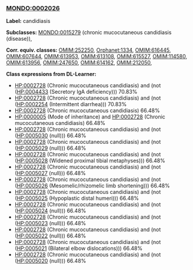 
### [MONDO:0002026](http://purl.obolibrary.org/obo/MONDO_0002026)
**Label:** candidiasis

**Subclasses:** [MONDO:0015279](http://purl.obolibrary.org/obo/MONDO_0015279) (chronic mucocutaneous candidiasis (disease)), 

**Corr. equiv. classes:** [OMIM:252250](http://purl.obolibrary.org/obo/OMIM_252250), [Orphanet:1334](http://www.orpha.net/ORDO/Orphanet_1334), [OMIM:616445](http://purl.obolibrary.org/obo/OMIM_616445), [OMIM:607644](http://purl.obolibrary.org/obo/OMIM_607644), [OMIM:613953](http://purl.obolibrary.org/obo/OMIM_613953), [OMIM:613108](http://purl.obolibrary.org/obo/OMIM_613108), [OMIM:615527](http://purl.obolibrary.org/obo/OMIM_615527), [OMIM:114580](http://purl.obolibrary.org/obo/OMIM_114580), [OMIM:613956](http://purl.obolibrary.org/obo/OMIM_613956), [OMIM:247650](http://purl.obolibrary.org/obo/OMIM_247650), [OMIM:614162](http://purl.obolibrary.org/obo/OMIM_614162), [OMIM:212050](http://purl.obolibrary.org/obo/OMIM_212050), 

**Class expressions from DL-Learner:**

- [HP:0002728](http://purl.obolibrary.org/obo/HP_0002728) (Chronic mucocutaneous candidiasis) and (not ([HP:0004433](http://purl.obolibrary.org/obo/HP_0004433) (Secretory IgA deficiency))) 70.83%
- [HP:0002728](http://purl.obolibrary.org/obo/HP_0002728) (Chronic mucocutaneous candidiasis) and (not ([HP:0002254](http://purl.obolibrary.org/obo/HP_0002254) (Intermittent diarrhea))) 70.83%
- [HP:0002728](http://purl.obolibrary.org/obo/HP_0002728) (Chronic mucocutaneous candidiasis) 66.48%
- [HP:0000005](http://purl.obolibrary.org/obo/HP_0000005) (Mode of inheritance) and [HP:0002728](http://purl.obolibrary.org/obo/HP_0002728) (Chronic mucocutaneous candidiasis) 66.48%
- [HP:0002728](http://purl.obolibrary.org/obo/HP_0002728) (Chronic mucocutaneous candidiasis) and (not ([HP:0005030](http://purl.obolibrary.org/obo/HP_0005030) (null))) 66.48%
- [HP:0002728](http://purl.obolibrary.org/obo/HP_0002728) (Chronic mucocutaneous candidiasis) and (not ([HP:0005029](http://purl.obolibrary.org/obo/HP_0005029) (null))) 66.48%
- [HP:0002728](http://purl.obolibrary.org/obo/HP_0002728) (Chronic mucocutaneous candidiasis) and (not ([HP:0005028](http://purl.obolibrary.org/obo/HP_0005028) (Widened proximal tibial metaphyses))) 66.48%
- [HP:0002728](http://purl.obolibrary.org/obo/HP_0002728) (Chronic mucocutaneous candidiasis) and (not ([HP:0005027](http://purl.obolibrary.org/obo/HP_0005027) (null))) 66.48%
- [HP:0002728](http://purl.obolibrary.org/obo/HP_0002728) (Chronic mucocutaneous candidiasis) and (not ([HP:0005026](http://purl.obolibrary.org/obo/HP_0005026) (Mesomelic/rhizomelic limb shortening))) 66.48%
- [HP:0002728](http://purl.obolibrary.org/obo/HP_0002728) (Chronic mucocutaneous candidiasis) and (not ([HP:0005025](http://purl.obolibrary.org/obo/HP_0005025) (Hypoplastic distal humeri))) 66.48%
- [HP:0002728](http://purl.obolibrary.org/obo/HP_0002728) (Chronic mucocutaneous candidiasis) and (not ([HP:0005024](http://purl.obolibrary.org/obo/HP_0005024) (null))) 66.48%
- [HP:0002728](http://purl.obolibrary.org/obo/HP_0002728) (Chronic mucocutaneous candidiasis) and (not ([HP:0005023](http://purl.obolibrary.org/obo/HP_0005023) (null))) 66.48%
- [HP:0002728](http://purl.obolibrary.org/obo/HP_0002728) (Chronic mucocutaneous candidiasis) and (not ([HP:0005022](http://purl.obolibrary.org/obo/HP_0005022) (null))) 66.48%
- [HP:0002728](http://purl.obolibrary.org/obo/HP_0002728) (Chronic mucocutaneous candidiasis) and (not ([HP:0005021](http://purl.obolibrary.org/obo/HP_0005021) (Bilateral elbow dislocations))) 66.48%
- [HP:0002728](http://purl.obolibrary.org/obo/HP_0002728) (Chronic mucocutaneous candidiasis) and (not ([HP:0005020](http://purl.obolibrary.org/obo/HP_0005020) (null))) 66.48%



